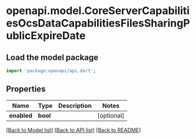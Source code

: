 # openapi.model.CoreServerCapabilitiesOcsDataCapabilitiesFilesSharingPublicExpireDate

## Load the model package
```dart
import 'package:openapi/api.dart';
```

## Properties
Name | Type | Description | Notes
------------ | ------------- | ------------- | -------------
**enabled** | **bool** |  | [optional] 

[[Back to Model list]](../README.md#documentation-for-models) [[Back to API list]](../README.md#documentation-for-api-endpoints) [[Back to README]](../README.md)


